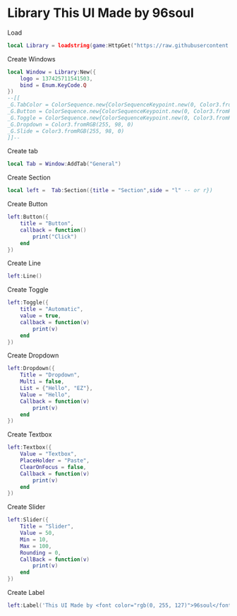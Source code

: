 # Library This UI Made by 96soul

Load
```lua
local Library = loadstring(game:HttpGet("https://raw.githubusercontent.com/KUYKUBZ/Library/refs/heads/main/96soul.lua"))();
```
Create Windows
```lua
local Window = Library:New({
	logo = 137425711541503,
	bind = Enum.KeyCode.Q
})
--[[
_G.TabColor = ColorSequence.new{ColorSequenceKeypoint.new(0, Color3.fromRGB(255,0,0)),ColorSequenceKeypoint.new(0.5, Color3.fromRGB(255,140,0)),ColorSequenceKeypoint.new(1, Color3.fromRGB(255,140,0))}
_G.Button = ColorSequence.new{ColorSequenceKeypoint.new(0, Color3.fromRGB(255,0,0)),ColorSequenceKeypoint.new(0.5, Color3.fromRGB(255,140,0)),ColorSequenceKeypoint.new(1,Color3.fromRGB(255,140,0))}
_G.Toggle = ColorSequence.new{ColorSequenceKeypoint.new(0, Color3.fromRGB(255, 42, 0)), ColorSequenceKeypoint.new(1, Color3.fromRGB(129, 0, 0))}
_G.Dropdown = Color3.fromRGB(255, 98, 0)
_G.Slide = Color3.fromRGB(255, 98, 0)
]]--
```
Create tab
```lua
local Tab = Window:AddTab("General")
```
Create Section
``` lua
local left =  Tab:Section({title = "Section",side = "l" -- or r})
```
Create Button
```lua
left:Button({
	title = "Button",
	callback = function()
		print("Click")
	end
})
```
Create Line
```lua
left:Line()
```
Create Toggle
```lua
left:Toggle({
	title = "Automatic",
	value = true,
	callback = function(v)
		print(v)
	end
})
```
Create Dropdown
```lua
left:Dropdown({
	Title = "Dropdown",
	Multi = false,
	List = {"Hello", "EZ"},
	Value = "Hello",
	Callback = function(v)
		print(v)
	end
})
```
Create Textbox
```lua
left:Textbox({
	Value = "Textbox",
	PlaceHolder = "Paste",
	ClearOnFocus = false,
	Callback = function(v)
		print(v)
	end
})
```
Create Slider
```lua
left:Slider({
	Title = "Slider",
	Value = 50,
	Min = 10,
	Max = 100,
	Rounding = 0,
	CallBack = function(v)
		print(v)
	end
})
```
Create Label
```lua
left:Label('This UI Made by <font color="rgb(0, 255, 127)">96soul</font>')
```

